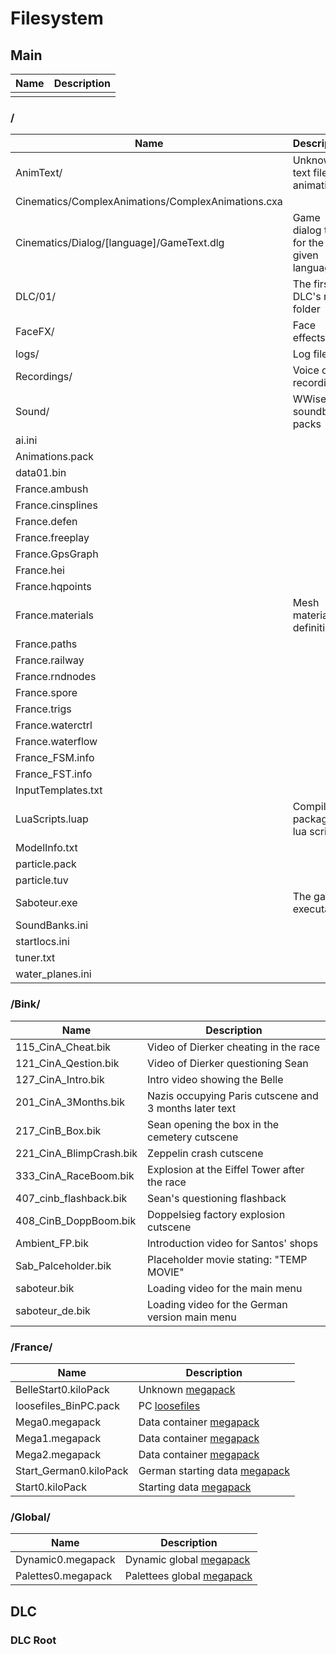 # Filesystem

## Main

|Name|Description|
|-|-|
|||

### /

|Name|Description|
|-|-|
|AnimText/|Unknown text files for animations|
|Cinematics/ComplexAnimations/ComplexAnimations.cxa||
|Cinematics/Dialog/[language]/GameText.dlg|Game dialog texts for the given language|
|DLC/01/|The first DLC's root folder|
|FaceFX/|Face effects?|
|logs/|Log files|
|Recordings/|Voice over recordings|
|Sound/|WWise soundbank packs|
|ai.ini||
|Animations.pack||
|data01.bin||
|France.ambush||
|France.cinsplines||
|France.defen||
|France.freeplay||
|France.GpsGraph||
|France.hei||
|France.hqpoints||
|France.materials|Mesh material definitions|
|France.paths||
|France.railway||
|France.rndnodes||
|France.spore||
|France.trigs||
|France.waterctrl||
|France.waterflow||
|France_FSM.info||
|France_FST.info||
|InputTemplates.txt||
|LuaScripts.luap|Compiled & packaged lua scripts|
|ModelInfo.txt||
|particle.pack||
|particle.tuv||
|Saboteur.exe|The game's executable|
|SoundBanks.ini||
|startlocs.ini||
|tuner.txt||
|water_planes.ini||

### /Bink/

|Name|Description|
|-|-|
|115_CinA_Cheat.bik| Video of Dierker cheating in the race|
|121_CinA_Qestion.bik| Video of Dierker questioning Sean|
|127_CinA_Intro.bik|Intro video showing the Belle|
|201_CinA_3Months.bik|Nazis occupying Paris cutscene and 3 months later text|
|217_CinB_Box.bik|Sean opening the box in the cemetery cutscene|
|221_CinA_BlimpCrash.bik|Zeppelin crash cutscene|
|333_CinA_RaceBoom.bik|Explosion at the Eiffel Tower after the race|
|407_cinb_flashback.bik|Sean's questioning flashback|
|408_CinB_DoppBoom.bik|Doppelsieg factory explosion cutscene|
|Ambient_FP.bik|Introduction video for Santos' shops|
|Sab_Palceholder.bik|Placeholder movie stating: "TEMP MOVIE"|
|saboteur.bik|Loading video for the main menu|
|saboteur_de.bik| Loading video for the German version main menu|

### /France/

|Name|Description|
|-|-|
|BelleStart0.kiloPack|Unknown [megapack](formats/megapack.md)|
|loosefiles_BinPC.pack|PC [loosefiles](formats/loosefiles.md)|
|Mega0.megapack|Data container [megapack](formats/megapack.md)|
|Mega1.megapack|Data container [megapack](formats/megapack.md)|
|Mega2.megapack|Data container [megapack](formats/megapack.md)|
|Start_German0.kiloPack|German starting data [megapack](formats/megapack.md)|
|Start0.kiloPack|Starting data [megapack](formats/megapack.md)|

### /Global/

|Name|Description|
|-|-|
|Dynamic0.megapack|Dynamic global [megapack](formats/megapack.md)|
|Palettes0.megapack|Palettees global [megapack](formats/megapack.md)|

## DLC

### DLC Root

